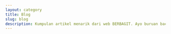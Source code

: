 ```yaml
---
layout: category
title: Blog
slug: blog
description: Kumpulan artikel menarik dari web BERBAGIT. Ayo buruan baca.
---
```


